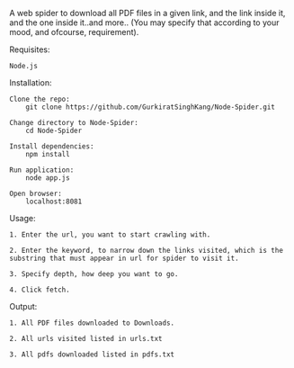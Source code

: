 A web spider to download all PDF files in a given link, and the link inside it, and the one inside it..and more.. (You may specify that according to your mood, and ofcourse, requirement).

Requisites:
	
	Node.js

Installation:

	Clone the repo: 
		git clone https://github.com/GurkiratSinghKang/Node-Spider.git

	Change directory to Node-Spider:
		cd Node-Spider

	Install dependencies:
		npm install

	Run application:
		node app.js

	Open browser:
		localhost:8081


Usage:
	
	1. Enter the url, you want to start crawling with.

	2. Enter the keyword, to narrow down the links visited, which is the substring that must appear in url for spider to visit it.

	3. Specify depth, how deep you want to go.

	4. Click fetch.

Output:
	
	1. All PDF files downloaded to Downloads.

	2. All urls visited listed in urls.txt

	3. All pdfs downloaded listed in pdfs.txt

